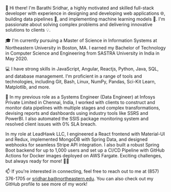 👋 Hi there! I'm Barathi Sridhar, a highly motivated and skilled full-stack developer with experience in designing and developing web applications 🌐, building data pipelines 🚀, and implementing machine learning models 🤖. I'm passionate about solving complex problems and delivering innovative solutions to clients 💡.

🎓 I'm currently pursuing a Master of Science in Information Systems at Northeastern University in Boston, MA. I earned my Bachelor of Technology in Computer Science and Engineering from SASTRA University in India in May 2020.

💻 I have strong skills in JavaScript, Angular, Reactjs, Python, Java, SQL, and database management. I'm proficient in a range of tools and technologies, including Git, Bash, Linux, NumPy, Pandas, Sci-Kit Learn, Matplotlib, and more.

💼 In my previous role as a Systems Engineer (Data Engineer) at Infosys Private Limited in Chennai, India, I worked with clients to construct and monitor data pipelines with multiple stages and complex transformations, devising reports and dashboards using industry tools like SSRS and PowerBI. I also automated the SSIS package monitoring system and resolved client issues with 0% SLA breach.

In my role at LeadHawk LLC, I engineered a React frontend with Material-UI and Redux, implemented MongoDB with Spring Data, and designed webhooks for seamless Stripe API integration. I also built a robust Spring Boot backend for up to 1,000 users and set up a CI/CD Pipeline with GitHub Actions for Docker images deployed on AWS Fargate. Exciting challenges, but always ready for more! 🚀😊

📫 If you're interested in connecting, feel free to reach out to me at (857) 376-1705 or sridhar.ba@northeastern.edu. You can also check out my GitHub profile to see more of my work!